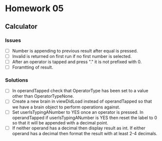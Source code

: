 # Homework 05

## Calculator

### Issues
* [ ] Number is appending to previous result after equal is pressed.
* [ ] Invalid is returned on first run if no first number is selected.
* [ ] After an operator is tapped and press "." it is not prefixed with 0.
* [ ] Foramtting of result.

### Solutions
* [ ] In operandTapped check that OperatorType has been set to a value other than OperatorTypeNone.
* [ ] Create a new brain in viewDidLoad instead of operandTapped so that we have a brain object to perform operations against.
* [ ] Set userIsTypingANumber to YES once an operator is pressed. In operandTapped if userIsTypingANumber is YES then reset the label to 0 so that it will be appended with a decimal point.
* [ ] If neither operand has a decimal then display result as int. If either operand has a decimal then format the result with at least 2-4 decimals.